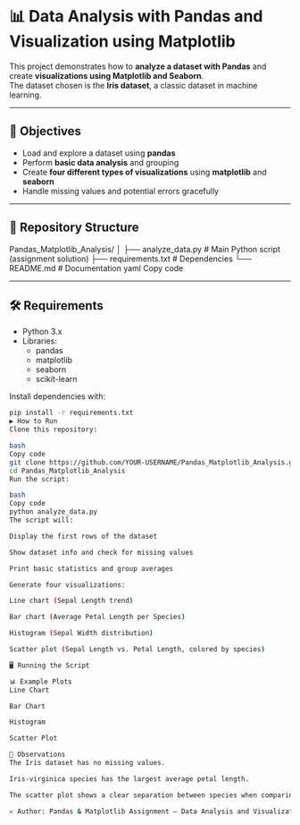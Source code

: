 # 📊 Data Analysis with Pandas and Visualization using Matplotlib  

This project demonstrates how to **analyze a dataset with Pandas** and create **visualizations using Matplotlib and Seaborn**.  
The dataset chosen is the **Iris dataset**, a classic dataset in machine learning.  

---

## 🎯 Objectives  
- Load and explore a dataset using **pandas**  
- Perform **basic data analysis** and grouping  
- Create **four different types of visualizations** using **matplotlib** and **seaborn**  
- Handle missing values and potential errors gracefully  

---

## 📂 Repository Structure  

Pandas_Matplotlib_Analysis/
│
├── analyze_data.py # Main Python script (assignment solution)
├── requirements.txt # Dependencies
└── README.md # Documentation
yaml
Copy code

---

## 🛠️ Requirements  

- Python 3.x  
- Libraries:  
  - pandas  
  - matplotlib  
  - seaborn  
  - scikit-learn  

Install dependencies with:  
```bash
pip install -r requirements.txt
▶️ How to Run
Clone this repository:

bash
Copy code
git clone https://github.com/YOUR-USERNAME/Pandas_Matplotlib_Analysis.git
cd Pandas_Matplotlib_Analysis
Run the script:

bash
Copy code
python analyze_data.py
The script will:

Display the first rows of the dataset

Show dataset info and check for missing values

Print basic statistics and group averages

Generate four visualizations:

Line chart (Sepal Length trend)

Bar chart (Average Petal Length per Species)

Histogram (Sepal Width distribution)

Scatter plot (Sepal Length vs. Petal Length, colored by species)

🖥️ Running the Script

📊 Example Plots
Line Chart

Bar Chart

Histogram

Scatter Plot

📌 Observations
The Iris dataset has no missing values.

Iris-virginica species has the largest average petal length.

The scatter plot shows a clear separation between species when comparing petal length and sepal length.

✍️ Author: Pandas & Matplotlib Assignment – Data Analysis and Visualization
